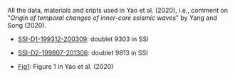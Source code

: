 
All the data, materials and sripts used in Yao et al. (2020), i.e., comment on "*Origin of temporal changes of inner-core seismic waves*" by Yang and Song (2020).

- [SSI-D1-199312-200309](SSI-D1-199312-200309/): doublet 9303 in SSI

- [SSI-D2-199807-201306](SSI-D2-199807-201306/): doublet 9813 in SSI

- [Fig1](Fig/): Figure 1 in Yao et al. (2020)

